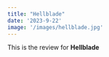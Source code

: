 ```yaml
---
title: "Hellblade"
date: '2023-9-22'
image: '/images/hellblade.jpg'
---
```


This is the review for __Hellblade__